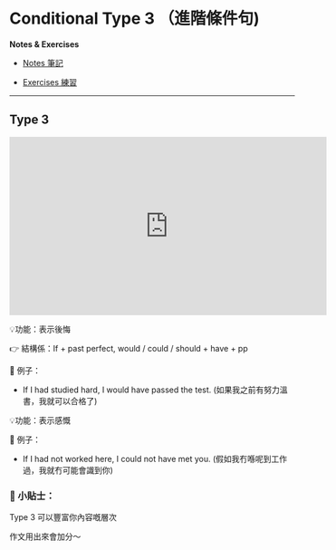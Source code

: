 # Conditional Type 3 （進階條件句)

__Notes & Exercises__

- [Notes 筆記](https://res.cloudinary.com/ltdev/image/upload/v1743572599/conditionals_type3_qufur6.pdf)


- [Exercises 練習](https://res.cloudinary.com/ltdev/image/upload/v1743572203/conditional_type3_ex_1_dci7b4.pdf)


---

## Type 3 

<iframe width="560" height="315" src="https://www.youtube.com/embed/rzBng0FO68k?si=V1sU92MF1I2ss5tO" title="YouTube video player" frameborder="0" allow="accelerometer; autoplay; clipboard-write; encrypted-media; gyroscope; picture-in-picture; web-share" referrerpolicy="strict-origin-when-cross-origin" allowfullscreen></iframe>

💡功能：表示後悔

👉 結構係：If + past perfect, would / could / should + have + pp

📘 例子：

- If I had studied hard, I would have passed the test. (如果我之前有努力溫書，我就可以合格了)

💡功能：表示感慨

📘 例子：

- If I had not worked here, I could not have met you. (假如我冇喺呢到工作過，我就冇可能會識到你)


### 🎯 小貼士：

Type 3 可以豐富你內容嘅層次

作文用出來會加分～



